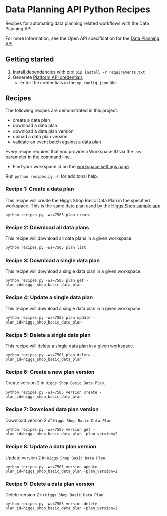 # Data Planning API Python Recipes
Recipes for automating data planning related workflows with the Data Planning API.

For more information, see the Open API specification for the [Data Planning API](https://docs.mparticle.com/developers/dataplanning-api/#open-api)

## Getting started
1. Install dependencies with pip: `pip install -r requirements.txt`
2. Generate [Platform API credentials](https://docs.mparticle.com/developers/credential-management/)
    - Enter the credentials in the `mp_config.json` file.

## Recipes
The following recipes are demonstrated in this project:
* create a data plan
* download a data plan
* download a data plan version
* upload a data plan version
* validate an event batch against a data plan

Every recipe requires that you provide a Workspace ID via the `-ws` parameter in the command line.
- Find your workspace id on the [workspace settings page](https://app.mparticle.com/workspaces).

Run `python recipes.py -h` for additonal help.

### Recipe 1: Create a data plan
This recipe will create the Higgs Shop Basic Data Plan in the specified workspace. This is the same data plan used by the [Higgs Shop sample app](https://github.com/mParticle/mparticle-web-sample-apps).

```python recipes.py -ws=7505 plan create```

### Recipe 2: Download all data plans
This recipe will download all data plans in a given workspace.

```python recipes.py -ws=7505 plan list```


### Recipe 3: Download a single data plan
This recipe will download a single data plan in a given workspace.

```python recipes.py -ws=7505 plan get -plan_id=higgs_shop_basic_data_plan```

### Recipe 4: Update a single data plan
This recipe will download a single data plan in a given workspace.

```python recipes.py -ws=7505 plan update -plan_id=higgs_shop_basic_data_plan```

### Recipe 5: Delete a single data plan
This recipe will delete a single data plan in a given workspace.

```python recipes.py -ws=7505 plan delete -plan_id=higgs_shop_basic_data_plan```

### Recipe 6: Create a new plan version
Create version 2 in `Higgs Shop Basic Data Plan`.

```python recipes.py -ws=7505 version create -plan_id=higgs_shop_basic_data_plan```

### Recipe 7: Download data plan version
Download version 2 of `Higgs Shop Basic Data Plan`.

```python recipes.py -ws=7505 version get -plan_id=higgs_shop_basic_data_plan -plan_version=2```

### Recipe 8: Update a data plan version
Update version 2 in `Higgs Shop Basic Data Plan`.

```python recipes.py -ws=7505 version update -plan_id=higgs_shop_basic_data_plan -plan_version=2```

### Recipe 9: Delete a data plan version
Delete version 2 in `Higgs Shop Basic Data Plan`.

```python recipes.py -ws=7505 version delete -plan_id=higgs_shop_basic_data_plan -plan_version=2```
